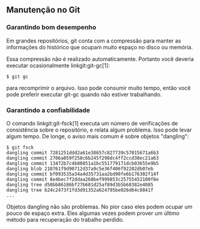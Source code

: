 ﻿## Manutenção no Git ##

### Garantindo bom desempenho ###

Em grandes repositórios, git conta com a compressão para manter as informações 
do histórico que ocupam muito espaço no disco ou memória.

Essa compressão não é realizado automaticamente. Portanto você deveria
executar ocasionalmente linkgit:git-gc[1]:

    $ git gc

para recomprimir o arquivo. Isso pode consumir muito tempo, então você pode
preferir executar git-gc quando não estiver trabalhando.    


### Garantindo a confiabilidade ###

O comando linkgit:git-fsck[1] executa um número de verificações de consistência
sobre o repositório, e relata algum problema. Isso pode levar algum tempo.
De longe, o aviso mais comum é sobre objetos "dangling":

    $ git fsck
    dangling commit 7281251ddd2a61e38657c827739c57015671a6b3
    dangling commit 2706a059f258c6b245f298dc4ff2ccd30ec21a63
    dangling commit 13472b7c4b80851a1bc551779171dcb03655e9b5
    dangling blob 218761f9d90712d37a9c5e36f406f92202db07eb
    dangling commit bf093535a34a4d35731aa2bd90fe6b176302f14f
    dangling commit 8e4bec7f2ddaa268bef999853c25755452100f8e
    dangling tree d50bb86186bf27b681d25af89d3b5b68382e4085
    dangling tree b24c2473f1fd3d91352a624795be026d64c8841f
    ...
Objetos dangling não são problemas. No pior caso eles podem ocupar um pouco de
espaço extra. Eles algumas vezes podem prover um último método para recuperação
do trabalho perdido.